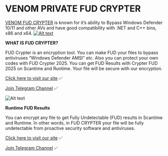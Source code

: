 # VENOM PRIVATE FUD CRYPTER

[VENOM FUD CRYPTER](https://venomsoftwares.com/product/private-fud-crypter/) is known for it’s ability to Bypass Windows Defender 10/11 and other AVs and have good compatibility with .NET and C++ bins, x86 and x64.
[![Alt text](https://venomsoftwares.com/wp-content/uploads/2023/09/bypass.png)](https://venomsoftwares.com/product/private-fud-crypter/)

**WHAT IS FUD CRYPTER?**

FUD Crypter is an encryption tool. You can make FUD your files to bypass antiviruses “Windows Defender AMSI” etc.
Also you can protect your own codes with FUD Crypter 2025. You can get FUD Results with Crypter FUD 2025 on Scantime and Runtime. Your file will be secure with our encryption.

[Click here to visit our site](https://venomsoftwares.com/product/private-fud-crypter/) ✅

[Join Telegram Channel](https://t.me/+HzAaarZkrPZhYzY0) ✅

![Alt text](https://venomsoftwares.com/wp-content/uploads/2023/09/wd-killer.png)

**Runtime FUD Results**

You can encrypt any file to get Fully Undetectable (FUD) results in Scantime and Runtime. In other words, in FUD CRYPTER your file will be fully undetectable from proactive security software and antiviruses.

[Click here to visit our site](https://venomsoftwares.com/product/private-fud-crypter/) ✅

[Join Telegram Channel](https://t.me/+HzAaarZkrPZhYzY0) ✅
